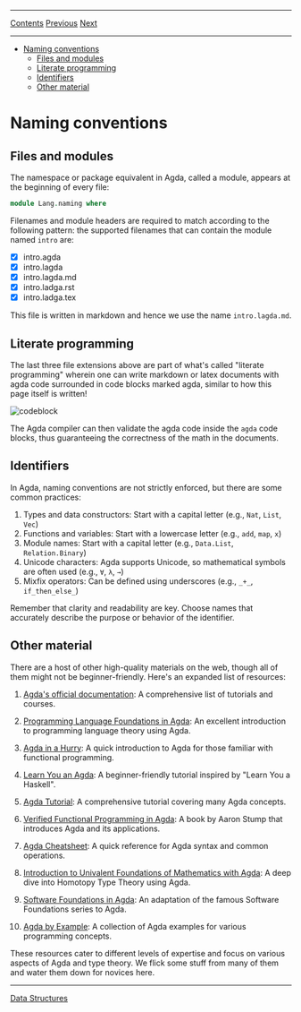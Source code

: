 ****
[Contents](contents.html)
[Previous](Lang.setup.html)
[Next](Lang.dataStructures.html)

<!-- START doctoc generated TOC please keep comment here to allow auto update -->
<!-- DON'T EDIT THIS SECTION, INSTEAD RE-RUN doctoc TO UPDATE -->
****

- [Naming conventions](#naming-conventions)
  - [Files and modules](#files-and-modules)
  - [Literate programming](#literate-programming)
  - [Identifiers](#identifiers)
  - [Other material](#other-material)

<!-- END doctoc generated TOC please keep comment here to allow auto update -->

# Naming conventions

## Files and modules

The namespace or package equivalent in Agda, called a module, appears at the beginning of every file:

```agda
module Lang.naming where
```

Filenames and module headers are required to match according to the following pattern: the supported filenames that can contain the module named `intro` are:

- [x] intro.agda
- [x] intro.lagda
- [x] intro.lagda.md
- [x] intro.ladga.rst
- [x] intro.ladga.tex

This file is written in markdown and hence we use the name `intro.lagda.md`.

## Literate programming

The last three file extensions above are part of what's called "literate programming" wherein one can write markdown or latex documents with agda code surrounded in code blocks marked agda, similar to how this page itself is written!

![codeblock](../artwork/codeblock.png)

The Agda compiler can then validate the agda code inside the `agda` code blocks, thus guaranteeing the correctness of the math in the documents.

## Identifiers

In Agda, naming conventions are not strictly enforced, but there are some common practices:

1. Types and data constructors: Start with a capital letter (e.g., `Nat`, `List`, `Vec`)
2. Functions and variables: Start with a lowercase letter (e.g., `add`, `map`, `x`)
3. Module names: Start with a capital letter (e.g., `Data.List`, `Relation.Binary`)
4. Unicode characters: Agda supports Unicode, so mathematical symbols are often used (e.g., `∀`, `λ`, `→`)
5. Mixfix operators: Can be defined using underscores (e.g., `_+_`, `if_then_else_`)

Remember that clarity and readability are key. Choose names that accurately describe the purpose or behavior of the identifier.

## Other material

There are a host of other high-quality materials on the web, though all of them might not be beginner-friendly. Here's an expanded list of resources:

1. [Agda's official documentation](https://agda.readthedocs.io/en/latest/getting-started/tutorial-list.html): A comprehensive list of tutorials and courses.

2. [Programming Language Foundations in Agda](https://plfa.github.io/): An excellent introduction to programming language theory using Agda.

3. [Agda in a Hurry](https://ualib.org/agda-in-a-hurry.html): A quick introduction to Agda for those familiar with functional programming.

4. [Learn You an Agda](http://learnyouanagda.liamoc.net/): A beginner-friendly tutorial inspired by "Learn You a Haskell".

5. [Agda Tutorial](https://people.inf.elte.hu/divip/AgdaTutorial/Index.html): A comprehensive tutorial covering many Agda concepts.

6. [Verified Functional Programming in Agda](https://www.amazon.com/Verified-Functional-Programming-Agda-Books/dp/1970001240): A book by Aaron Stump that introduces Agda and its applications.

7. [Agda Cheatsheet](https://alhassy.github.io/AgdaCheatSheet/CheatSheet.html): A quick reference for Agda syntax and common operations.

8. [Introduction to Univalent Foundations of Mathematics with Agda](https://www.cs.bham.ac.uk/~mhe/HoTT-UF-in-Agda-Lecture-Notes/HoTT-UF-Agda.html): A deep dive into Homotopy Type Theory using Agda.

9. [Software Foundations in Agda](https://plfa.github.io/): An adaptation of the famous Software Foundations series to Agda.

10. [Agda by Example](https://mazzo.li/posts/AgdaByExample.html): A collection of Agda examples for various programming concepts.

These resources cater to different levels of expertise and focus on various aspects of Agda and type theory. We flick some stuff from many of them and water them down for novices here.

****
[Data Structures](./Lang.dataStructures.html)
